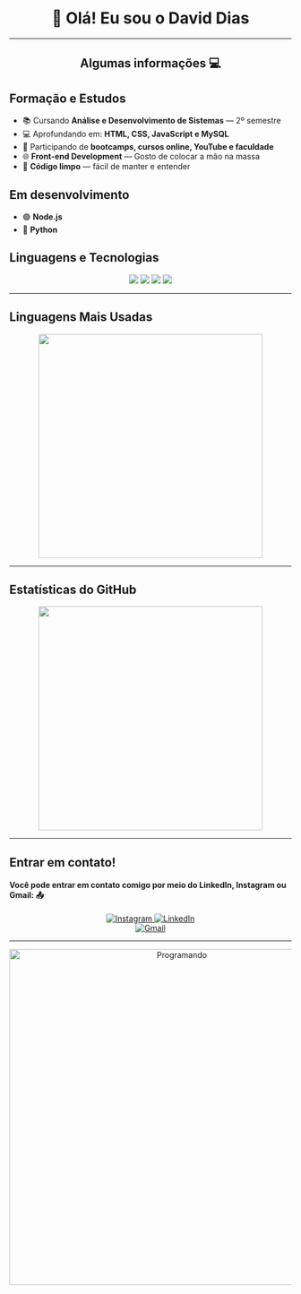 <h1 align="center">👋 Olá! Eu sou o David Dias</h1>


---
<h2 align="center">Algumas informações 💻</h2>

## Formação e Estudos
- 📚 Cursando **Análise e Desenvolvimento de Sistemas** — 2º semestre  
- 💻 Aprofundando em: **HTML, CSS, JavaScript e MySQL**  
- 🚀 Participando de **bootcamps, cursos online, YouTube e faculdade**  
- 🌐 **Front-end Development** — Gosto de colocar a mão na massa  
- 🧼 **Código limpo** — fácil de manter e entender

## Em desenvolvimento
- 🟢 **Node.js**
- 🐍 **Python**

## Linguagens e Tecnologias

<div align="center">
<img src="https://img.shields.io/badge/HTML-E34F26?style=for-the-badge&logo=html5&logoColor=white" />
<img src="https://img.shields.io/badge/CSS-1572B6?style=for-the-badge&logo=css3&logoColor=white" />
<img src="https://img.shields.io/badge/JavaScript-F7DF1E?style=for-the-badge&logo=javascript&logoColor=black" />
<img src="https://img.shields.io/badge/Node.js-339933?style=for-the-badge&logo=nodedotjs&logoColor=white" />
</div>

---

## Linguagens Mais Usadas
<div align="center">
<a href="https://github.com/davidalbuquerquedias2">
  <img align="center" src="https://github-readme-stats.vercel.app/api/top-langs/?username=davidalbuquerquedias2&theme=nightowl&hide_langs_below=1" width="400"/>
</a>
</div>

---

## Estatísticas do GitHub
<div align="center">
<img src="https://github-readme-stats.vercel.app/api?username=davidalbuquerquedias2&show_icons=true&theme=black" width="400"/>
</div>

---

## Entrar em contato!  
<h4>Você pode entrar em contato comigo por meio do LinkedIn, Instagram ou Gmail: 📤 </h4>
<div align="center">
<a href="https://www.instagram.com/davi_dalbuquerqueof/?hl=pt-br" target="_blank">
  <img src="https://img.shields.io/badge/-Instagram-%23E4405F?style=for-the-badge&logo=instagram&logoColor=white" alt="Instagram" />
</a>
<a href="https://www.linkedin.com/in/david-dias-712ba7361" target="_blank">
  <img src="https://img.shields.io/badge/-LinkedIn-%230077B5?style=for-the-badge&logo=linkedin&logoColor=white" alt="LinkedIn" />
</a>
<div align="center">
  <a href="mailto:davidalbuquerquedias2@gmail.com" target="_blank">
    <img src="https://img.shields.io/badge/Gmail-davidalbuquerquedias2%40gmail.com-D14836?style=for-the-badge&logo=gmail&logoColor=white" alt="Gmail" />
  </a>
</div>

---

<div align="center">
<img src="https://media0.giphy.com/media/v1.Y2lkPTc5MGI3NjExdnN2OG55dTdhcWNvYWZwa2R5ZmNhM2E3bGF1ZDh4em9rc3did3Q5OCZlcD12MV9pbnRlcm5hbF9naWZfYnlfaWQmY3Q9Zw/EZr27ZbJwmjE9PGyLN/giphy.gif" alt="Programando" width="600" hight="50"/>
</div>
